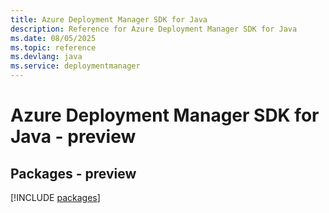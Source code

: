 ```yaml
---
title: Azure Deployment Manager SDK for Java
description: Reference for Azure Deployment Manager SDK for Java
ms.date: 08/05/2025
ms.topic: reference
ms.devlang: java
ms.service: deploymentmanager
---
```

# Azure Deployment Manager SDK for Java - preview
## Packages - preview
[!INCLUDE [packages](deployment-manager-index.md)]